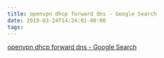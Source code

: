 ```yaml
---
title: openvpn dhcp forward dns - Google Search
date: 2019-03-24T14:24:01-00:00
tags:
---
```


[openvpn dhcp forward dns - Google Search](https://www.google.com/search?q=openvpn+dhcp+forward+dns&oq=openvpn+dhcp+forward+dns&aqs=chrome..69i57.11207j0j4&sourceid=chrome&ie=UTF-8)
